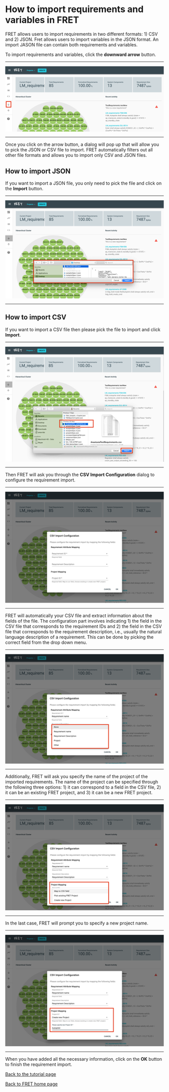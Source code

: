 # How to import requirements and variables in FRET

FRET allows users to import requirements in two different formats: 1) CSV and 2) JSON.  Fret allows users to import variables in the JSON format.  An import JASON file can contain both requirements and variables.   

To import requirements and variables, click the **downward arrow** button.
***
<img src="../../screen_shots/Import-1.png">

***
Once you click on the arrow button, a dialog will pop up that will allow you to pick the JSON or CSV file to import. FRET automatically filters out all other file formats and allows you to import only CSV and JSON files.

## How to import JSON
If you want to import a JSON file, you only need to pick the file and click on the **Import** button.
***
<img src="../../screen_shots/Import-2a.png">

***
## How to import CSV
If you want to import a CSV file then please pick the file to import and click **Import**.
***
<img src="../../screen_shots/Import-3.png">

***
Then FRET will ask you through the **CSV Import Configuration** dialog to configure the requirement import.
***
<img src="../../screen_shots/Import-4.png">

***
FRET will automatically your CSV file and extract information about the fields of the file. The configuration part involves indicating 1) the field in the CSV file that corresponds to the requirement IDs and 2) the field in the CSV file that corresponds to the requirement description, i.e., usually the natural language description of a requirement. This can be done by picking the correct field from the drop down menu.
***
<img src="../../screen_shots/Import-5.png">

***
Additionally, FRET will ask you specify the name of the project of the imported requirements. The name of the project can be specified through the following three options: 1) it can correspond to a field in the CSV file, 2) it can be an existing FRET project, and 3) it can be a new FRET project.
***
<img src="../../screen_shots/Import-6.png">

***
In the last case, FRET will prompt you to specify a new project name.
***
<img src="../../screen_shots/Import-7.png">

***
When you have added all the necessary information, click on the **OK** button to finish the requirement import.

[Back to the tutorial page](../tutorial.md)

[Back to FRET home page](../../userManual.md)
